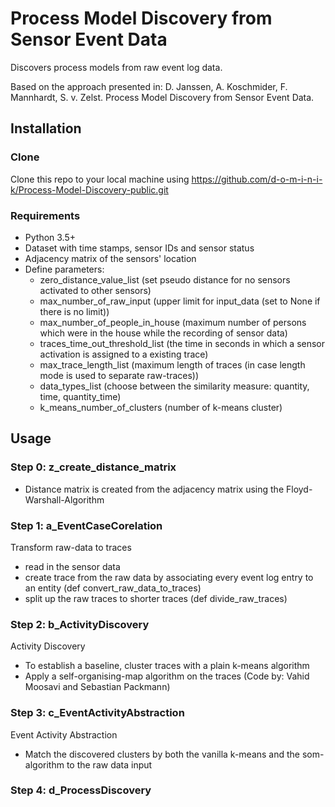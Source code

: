 # Process Model Discovery from Sensor Event Data

Discovers process models from raw event log data. 

Based on the approach presented in:
D. Janssen, A. Koschmider, F. Mannhardt, S. v. Zelst. Process Model Discovery from Sensor Event Data. 


## Installation
### Clone
Clone this repo to your local machine using https://github.com/d-o-m-i-n-i-k/Process-Model-Discovery-public.git
### Requirements
- Python 3.5+
- Dataset with time stamps, sensor IDs and sensor status 
- Adjacency matrix of the sensors' location
- Define parameters:
  * zero_distance_value_list (set pseudo distance for no sensors activated to other sensors)
  * max_number_of_raw_input (upper limit for input_data (set to None if there is no limit))
  * max_number_of_people_in_house (maximum number of persons which were in the house while the recording of sensor data)
  * traces_time_out_threshold_list (the time in seconds in which a sensor activation is assigned to a existing trace)
  * max_trace_length_list (maximum length of traces (in case length mode is used to separate raw-traces))
  * data_types_list (choose between the similarity measure: quantity, time, quantity_time)
  * k_means_number_of_clusters (number of k-means cluster)

## Usage

### Step 0: z_create_distance_matrix

- Distance matrix is created from the adjacency matrix using the Floyd-Warshall-Algorithm

### Step 1: a_EventCaseCorelation
Transform raw-data to traces
- read in the sensor data
- create trace from the raw data by associating every event log entry to an entity (def convert_raw_data_to_traces)
- split up the raw traces to shorter traces (def divide_raw_traces)

### Step 2: b_ActivityDiscovery
Activity Discovery
- To establish a baseline, cluster traces with a plain k-means algorithm
- Apply a self-organising-map algorithm on the traces (Code by: Vahid Moosavi and Sebastian Packmann)

### Step 3: c_EventActivityAbstraction
Event Activity Abstraction
- Match the discovered clusters by both the vanilla k-means and the som-algorithm to the raw data input

### Step 4: d_ProcessDiscovery

